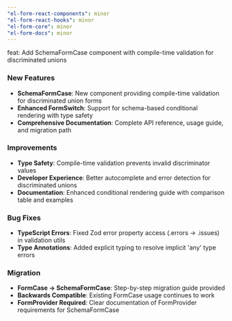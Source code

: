 ```yaml
---
"el-form-react-components": minor
"el-form-react-hooks": minor
"el-form-core": minor
"el-form-docs": minor
---
```


feat: Add SchemaFormCase component with compile-time validation for discriminated unions

### New Features
- **SchemaFormCase**: New component providing compile-time validation for discriminated union forms
- **Enhanced FormSwitch**: Support for schema-based conditional rendering with type safety
- **Comprehensive Documentation**: Complete API reference, usage guide, and migration path

### Improvements
- **Type Safety**: Compile-time validation prevents invalid discriminator values
- **Developer Experience**: Better autocomplete and error detection for discriminated unions
- **Documentation**: Enhanced conditional rendering guide with comparison table and examples

### Bug Fixes
- **TypeScript Errors**: Fixed Zod error property access (.errors → .issues) in validation utils
- **Type Annotations**: Added explicit typing to resolve implicit 'any' type errors

### Migration
- **FormCase → SchemaFormCase**: Step-by-step migration guide provided
- **Backwards Compatible**: Existing FormCase usage continues to work
- **FormProvider Required**: Clear documentation of FormProvider requirements for SchemaFormCase
